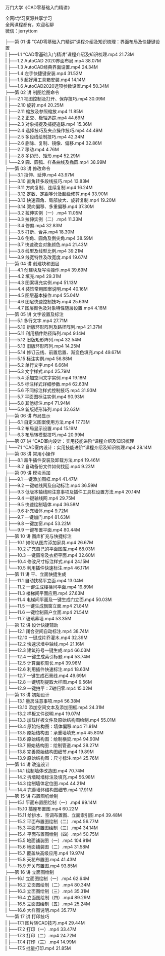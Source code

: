 万门大学《CAD零基础入门精讲》

全网it学习资源共享学习<br>全网课程都有，欢迎私聊<br>微信：jerryttom<br>

├──第 01 讲 “CAD零基础入门精讲”课程介绍及知识梳理：界面布局及快捷键设置<br> | ├──1.1 “CAD零基础入门精讲”课程介绍及知识梳理.mp4 21.73M<br> | ├──1.2 AutoCAD 2020界面布局.mp4 38.07M<br> | ├──1.3 AutoCAD经典界面设置.mp4 24.34M<br> | ├──1.4 左手快捷键安装.mp4 31.52M<br> | ├──1.5 超好用工具箱安装.mp4 14.14M<br> | └──1.6 AutoCAD2020选项参数设置.mp4 50.34M<br> ├──第 02 讲 制图绘图命令<br> | ├──2.1 视图控制及打开、保存技巧.mp4 30.09M<br> | ├──2.10 旋转.mp4 20.25M<br> | ├──2.11 缩放及参照缩放.mp4 11.85M<br> | ├──2.2 正交、极轴追踪.mp4 44.69M<br> | ├──2.3 对象捕捉及捕捉追踪.mp4 15.36M<br> | ├──2.4 选择技巧及夹点操作技巧.mp4 44.49M<br> | ├──2.5 多段线绘制技巧.mp4 42.34M<br> | ├──2.6 删除、复制、镜像、偏移.mp4 32.86M<br> | ├──2.7 移动.mp4 4.76M<br> | ├──2.8 多边形、矩形.mp4 52.29M<br> | └──2.9 圆、圆弧、样条曲线及椭圆.mp4 38.99M<br> ├──第 03 讲 修改命令<br> | ├──3.1 拉伸、延伸.mp4 43.97M<br> | ├──3.10 直角转多段线技巧.mp4 13.83M<br> | ├──3.11 方向复制、连续复制.mp4 16.24M<br> | ├──3.12 定数、定距等分及超级修剪.mp4 33.90M<br> | ├──3.13 快速圆角、局部放大、旋转复制.mp4 19.20M<br> | ├──3.14 双向偏移、多重偏移.mp4 37.30M<br> | ├──3.2 拉伸实例（一）.mp4 11.05M<br> | ├──3.3 拉伸实例（二）.mp4 11.33M<br> | ├──3.4 修剪.mp4 32.83M<br> | ├──3.5 打断、合并.mp4 18.30M<br> | ├──3.6 倒角、圆角及倒尖角.mp4 38.59M<br> | ├──3.7 快速改变对象颜色.mp4 21.43M<br> | ├──3.8 线型及线型比例.mp4 39.21M<br> | └──3.9 线宽特性及改宽度.mp4 19.67M<br> ├──第 04 讲 创建块和图层<br> | ├──4.1 创建块及写块操作.mp4 39.69M<br> | ├──4.2 填充.mp4 29.31M<br> | ├──4.3 图案填充实例.mp4 51.13M<br> | ├──4.4 装饰常用图案说明.mp4 40.16M<br> | ├──4.5 图层基本操作.mp4 55.04M<br> | ├──4.6 图层快速控制技巧.mp4 25.63M<br> | └──4.7 图层颜色及对象特性随层设置.mp4 4.18M<br> ├──第 05 讲 文字设置及标注<br> | ├──5.1 多行文字.mp4 27.71M<br> | ├──5.10 新版环形阵列及路径阵列.mp4 21.37M<br> | ├──5.11 利用插件路径阵列.mp4 9.14M<br> | ├──5.12 旧版矩形阵列.mp4 32.54M<br> | ├──5.13 旧版环形阵列.mp4 14.25M<br> | ├──5.14 修订云线、前置后置、渐变色填充.mp4 49.67M<br> | ├──5.15 标注实例.mp4 56.88M<br> | ├──5.2 单行文字.mp4 6.66M<br> | ├──5.3 文字样式.mp4 25.79M<br> | ├──5.4 添加空间文字实例.mp4 19.18M<br> | ├──5.5 标注样式详细参数.mp4 62.63M<br> | ├──5.6 不同标注样式控制技巧.mp4 31.93M<br> | ├──5.7 平面图标注实例.mp4 90.93M<br> | ├──5.8 其他标注.mp4 71.94M<br> | └──5.9 新版矩形阵列.mp4 32.63M<br> ├──第 06 讲 布局显示<br> | ├──6.1 自定义图案使用方法.mp4 17.73M<br> | ├──6.2 布局显示设置.mp4 15.19M<br> | └──6.3 布局转模型技巧.mp4 20.99M<br> ├──第 07 讲 ”CAD室内设计：实用技能进阶“课程介绍及知识梳理<br> | └──7.1 ”CAD室内设计：实用技能进阶“课程介绍及知识梳理.mp4 28.14M<br> ├──第 08 讲 常用小操作<br> | ├──8.1 超牛插件安装及卸载方法.mp4 19.46M<br> | └──8.2 自动备份文件如何找回.mp4 9.23M<br> ├──第 09 讲 模块添加<br> | ├──9.1 一键添加图框.mp4 41.47M<br> | ├──9.2 一键轴线网及自动标注.mp4 36.59M<br> | ├──9.3 低版本轴线网注意事项及插件工具栏设置方法.mp4 20.14M<br> | ├──9.4 一键轴线网.mp4 29.75M<br> | ├──9.5 快速绘制墙体.mp4 36.58M<br> | ├──9.6 补充墙体.mp4 9.72M<br> | ├──9.7 一键加门.mp4 81.63M<br> | ├──9.8 一键加窗.mp4 53.22M<br> | └──9.9 一键布置平面.mp4 80.44M<br> ├──第 10 讲 图库扩充与快捷标注<br> | ├──10.1 如何从图库添加家具.mp4 26.67M<br> | ├──10.2 扩充自己的平面图库.mp4 68.03M<br> | ├──10.3 一键窗帘及衣柜平面.mp4 32.60M<br> | ├──10.4 修改尺寸标注样式.mp4 24.15M<br> | └──10.5 利用插件快速标注.mp4 46.17M<br> ├──第 11 讲 平、立面快捷生成<br> | ├──11.1 自动扶梯平立面.mp4 13.04M<br> | ├──11.2 一键生成楼梯间平面.mp4 19.89M<br> | ├──11.3 楼梯间平面应用.mp4 27.63M<br> | ├──11.4 电梯间平面及一键生成门立面.mp4 50.03M<br> | ├──11.5 一键生成飘窗立面.mp4 21.84M<br> | ├──11.6 一键绘制窗户立面.mp4 21.54M<br> | └──11.7 玻璃幕墙.mp4 53.35M<br> ├──第 12 讲 设计快捷辅助<br> | ├──12.1 闭合空间自动标注.mp4 38.74M<br> | ├──12.10 一键成片乔灌木.mp4 32.39M<br> | ├──12.2 快速求墙中轴线.mp4 21.16M<br> | ├──12.3 建筑符号一键生成.mp4 66.03M<br> | ├──12.4 一键生成索引标题.mp4 53.74M<br> | ├──12.5 计算面积周长.mp4 39.96M<br> | ├──12.6 利用插件快速标注.mp4 18.63M<br> | ├──12.7 一键生成石膏线.mp4 49.69M<br> | ├──12.8 一键切割提取大样图.mp4 9.56M<br> | └──12.9 一键拍平：Z轴归零.mp4 15.02M<br> ├──第 13 讲 初始设计<br> | ├──13.1 量房注意事项.mp4 56.38M<br> | ├──13.10 添加空间文本及添加图框.mp4 24.31M<br> | ├──13.2 样板文件说明.mp4 19.07M<br> | ├──13.3 加载样板文件及原始结构图绘制.mp4 55.01M<br> | ├──13.4 原始结构图：墙体偏移.mp4 71.81M<br> | ├──13.5 原始结构图：承重墙填充.mp4 45.80M<br> | ├──13.6 原始结构图：绘制横梁.mp4 94.90M<br> | ├──13.7 原始结构图：绘制管道.mp4 28.27M<br> | ├──13.8 完善原始结构图细节.mp4 19.89M<br> | └──13.9 原始结构图：尺寸标注.mp4 25.76M<br> ├──第 14 讲 改造设计<br> | ├──14.1 绘制墙体改造图.mp4 70.74M<br> | ├──14.2 拆墙砌墙标注及填充.mp4 56.98M<br> | ├──14.3 绘制墙体定位图.mp4 44.21M<br> | └──14.4 完善墙体结构图细节.mp4 17.91M<br> ├──第 15 讲 布置图纸绘制<br> | ├──15.1 平面布置图绘制（一）.mp4 99.14M<br> | ├──15.10 插座布置图.mp4 60.22M<br> | ├──15.11 给排水、空调布置图、立面索引图.mp4 39.48M<br> | ├──15.2 平面布置图绘制（二）.mp4 56.77M<br> | ├──15.3 平面布置图绘制（三）.mp4 34.14M<br> | ├──15.4 平面布置图绘制（四）.mp4 50.75M<br> | ├──15.5 地面铺装图（一）.mp4 104.91M<br> | ├──15.6 地面铺装图（二）.mp4 31.58M<br> | ├──15.7 覆盖块高级应用.mp4 19.97M<br> | ├──15.8 天花布置图.mp4 41.43M<br> | └──15.9 开关布置图.mp4 93.85M<br> ├──第 16 讲 立面图绘制<br> | ├──16.1 立面图绘制（一）.mp4 62.64M<br> | ├──16.2 立面图绘制（二）.mp4 80.34M<br> | ├──16.3 立面图绘制（三）.mp4 35.31M<br> | ├──16.4 立面图绘制（四）.mp4 89.29M<br> | ├──16.5 立面图绘制（五）.mp4 25.24M<br> | └──16.6 大样图说明.mp4 35.77M<br> └──第 17 讲 打印技巧<br> | ├──17.1 图片转CAD技巧.mp4 29.44M<br> | ├──17.2 打印（一）.mp4 33.47M<br> | ├──17.3 打印（二）.mp4 24.72M<br> | ├──17.4 打印（三）.mp4 14.99M<br> | └──17.5 批量打印.mp4 21.85M